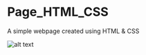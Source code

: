 # Page_HTML_CSS
A simple webpage created using HTML &amp; CSS

![alt text]([https://github.com/Anashwara16/Page_HTML_CSS/blob/main/Webpage.jpg?raw=true](https://github.com/Anashwara16/Page_HTML_CSS/blob/main/Webpage.png))
